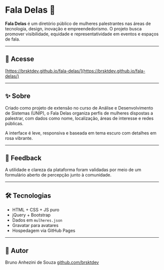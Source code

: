 # Fala Delas 🎤

**Fala Delas** é um diretório público de mulheres palestrantes nas áreas de tecnologia, design, inovação e empreendedorismo. O projeto busca promover visibilidade, equidade e representatividade em eventos e espaços de fala.

---

## 🔗 Acesse

[https://brsktdev.github.io/fala-delas/](https://brsktdev.github.io/fala-delas/)

---

## ✨ Sobre

Criado como projeto de extensão no curso de Análise e Desenvolvimento de Sistemas (UNIP), o Fala Delas organiza perfis de mulheres dispostas a palestrar, com dados como nome, localização, áreas de interesse e redes públicas.

A interface é leve, responsiva e baseada em tema escuro com detalhes em rosa vibrante.

---

## 💬 Feedback

A utilidade e clareza da plataforma foram validadas por meio de um formulário aberto de percepção junto à comunidade.

---

## 🛠 Tecnologias

-   HTML + CSS + JS puro
-   jQuery + Bootstrap
-   Dados em `mulheres.json`
-   Gravatar para avatares
-   Hospedagem via GitHub Pages

---

## 👤 Autor

Bruno Anhezini de Souza
[github.com/brsktdev](https://github.com/brsktdev)
